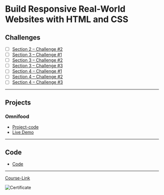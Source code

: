 # Build Responsive Real-World Websites with HTML and CSS

## Challenges

- [ ] [Section 2 – Challenge #2](./Challenges/01-Challenges/)
- [ ] [Section 3 – Challenge #1](./Challenges/02-Challenges/)
- [ ] [Section 3 – Challenge #2](./Challenges/03-Challenges/)
- [ ] [Section 3 – Challenge #3](./Challenges/04-Challenges/)
- [ ] [Section 4 – Challenge #1](./Challenges/05-Challenges/)
- [ ] [Section 4 – Challenge #2](./Challenges/06-Challenges/)
- [ ] [Section 4 – Challenge #3](./Challenges/07-Challenges/)

---

## Projects

### Omnifood

- [Project-code](./Projects/Omnifood) <br>
- [Live Demo](https://omnifood-salah10.netlify.app/)

---

## Code

- [Code](Code)

---

[Course-Link](https://www.udemy.com/course/design-and-develop-a-killer-website-with-html5-and-css3)<br>

![Certificate](https://fcihelwanedu-my.sharepoint.com/:b:/g/personal/salah_20210477_fci_helwan_edu_eg/EfPnnGyAIjBCtfLKM1EC79YByYDr7KOlPaCaGdr8JeVkIg?e=s4cOKy)

